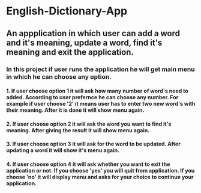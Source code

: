 # English-Dictionary-App

## An appplication in which user can add a word and it's meaning, update a word, find it's meaning and exit the application.

### In this project if user runs the application he will get main menu in which he can choose any option.

#### 1. If user choose option 1 it will ask how many number of word's need to added. According to user prefernce he can choose any number. For example if user choose '2' it means user has to enter two new word's with their meaning. After it is done it will show menu again.

#### 2. If user choose option 2 it wiil ask the word you want to find it's meaning. After giving the result it will show menu again.

#### 3. If user choose option 3 it will ask for the word to be updated. After updating a word it will show it's menu again.

#### 4. If user choose option 4 it will ask whether you want to exit the application or not. If you choose 'yes' you will quit from application. If you choose 'no' it will display menu and asks for your choice to continue your application.
